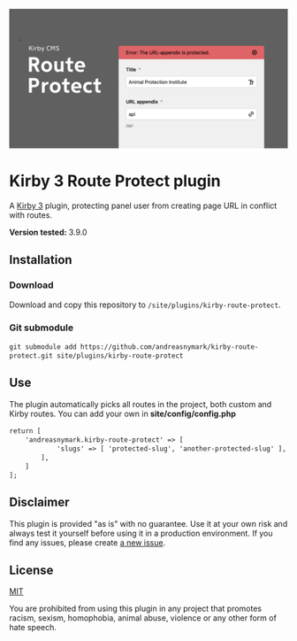 ![Kirby Route Protect](kirby-route-protect.png)

# Kirby 3 Route Protect plugin

A [Kirby 3](https://getkirby.com) plugin, protecting panel user from creating page URL in conflict with routes.

**Version tested:** 3.9.0

## Installation

### Download

Download and copy this repository to `/site/plugins/kirby-route-protect`.

### Git submodule

	git submodule add https://github.com/andreasnymark/kirby-route-protect.git site/plugins/kirby-route-protect

## Use

The plugin automatically picks all routes in the project, both custom and Kirby routes. You can add your own in **site/config/config.php**

	return [
		'andreasnymark.kirby-route-protect' => [
				'slugs' => [ 'protected-slug', 'another-protected-slug' ],
			],
		]
	];


## Disclaimer

This plugin is provided "as is" with no guarantee. Use it at your own risk and always test it yourself before using it in a production environment. If you find any issues, please create [a new issue](//github.com/andreasnymark/kirby-route-protect/issues/new).

## License

[MIT](https://opensource.org/licenses/MIT)

You are prohibited from using this plugin in any project that promotes racism, sexism, homophobia, animal abuse, violence or any other form of hate speech.


